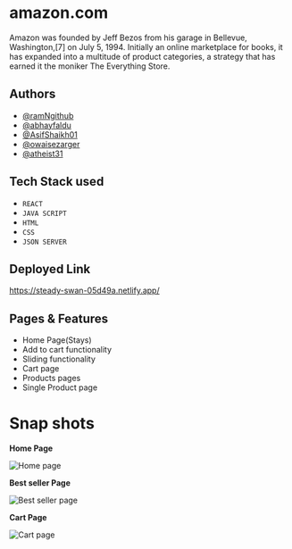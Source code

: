 
# amazon.com
Amazon was founded by Jeff Bezos from his garage in Bellevue, Washington,[7] on July 5, 1994. Initially an online marketplace for books, it has expanded into a multitude of product categories, a strategy that has earned it the moniker The Everything Store.

## Authors
- [@ramNgithub](https://github.com/ramNgithub)
- [@abhayfaldu](https://github.com/abhayfaldu)
- [@AsifShaikh01](https://github.com/AsifShaikh01)
- [@owaisezarger](https://github.com/owaisezarger)
- [@atheist31](https://github.com/atheist31)

## Tech Stack used
- `REACT`
-  `JAVA SCRIPT`
-  `HTML`
-  `CSS`
-  `JSON SERVER`


## Deployed Link
https://steady-swan-05d49a.netlify.app/

## Pages & Features
- Home Page(Stays)
- Add to cart functionality
- Sliding functionality
- Cart page
- Products pages
- Single Product page


# Snap shots
<b> Home Page </b>

![Home page](https://i.ibb.co/9g0FDkj/Home-Page.png)

<b> Best seller Page </b>

![Best seller page](https://i.ibb.co/0mr57wJ/Best-seller-page.png)

<b> Cart Page </b>

![Cart page](https://i.ibb.co/QmG8bzQ/Cart-page.png)



